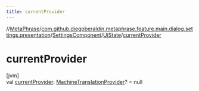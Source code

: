 ```yaml
---
title: currentProvider
---
```

//[MetaPhrase](../../../../index.html)/[com.github.diegoberaldin.metaphrase.feature.main.dialog.settings.presentation](../../index.html)/[SettingsComponent](../index.html)/[UiState](index.html)/[currentProvider](current-provider.html)



# currentProvider



[jvm]\
val [currentProvider](current-provider.html): [MachineTranslationProvider](../../../com.github.diegoberaldin.metaphrase.domain.mt.repository.data/-machine-translation-provider/index.html)? = null




